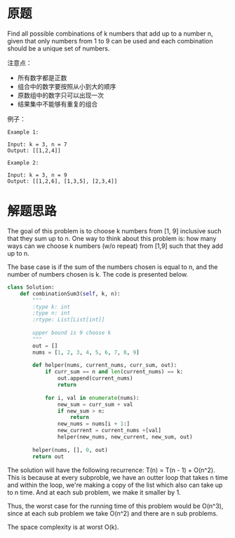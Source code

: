 # 原题
Find all possible combinations of k numbers that add up to a number n, 
given that only numbers from 1 to 9 can be used and each combination should be a unique set of numbers.

注意点：

  - 所有数字都是正数
  - 组合中的数字要按照从小到大的顺序
  - 原数组中的数字只可以出现一次
  - 结果集中不能够有重复的组合

例子：

```
Example 1:

Input: k = 3, n = 7
Output: [[1,2,4]]

Example 2:

Input: k = 3, n = 9
Output: [[1,2,6], [1,3,5], [2,3,4]]
```

# 解题思路
The goal of this problem is to choose k numbers from [1, 9] inclusive such that they sum up to n.
One way to think about this problem is: how many ways can we choose k numbers (w/o repeat) from [1,9] 
such that they add up to n.

The base case is if the sum of the numbers chosen is equal to n, and the number of numbers chosen is k.
The code is presented below.

```python
class Solution:
    def combinationSum3(self, k, n):
        """
        :type k: int
        :type n: int
        :rtype: List[List[int]]
        
        upper bound is 9 choose k 
        """
        out = []
        nums = [1, 2, 3, 4, 5, 6, 7, 8, 9]
        
        def helper(nums, current_nums, curr_sum, out):
            if curr_sum == n and len(current_nums) == k:
                out.append(current_nums)
                return
            
            for i, val in enumerate(nums):
                new_sum = curr_sum + val
                if new_sum > n:
                    return
                new_nums = nums[i + 1:]
                new_current = current_nums +[val]
                helper(new_nums, new_current, new_sum, out)
        
        helper(nums, [], 0, out)
        return out
```

The solution will have the following recurrence:
T(n) = T(n - 1) + O(n^2).
This is because at every subproble, we have an outter loop that takes n time and within the loop, 
we're making a copy of the list which also can take up to n time. And at each sub problem, we make it smaller by 1.

Thus, the worst case for the running time of this problem would be O(n^3), since at each sub problem we take O(n^2) 
and there are n sub problems.

The space complexity is at worst O(k).
